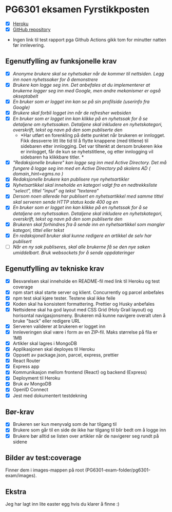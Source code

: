 # PG6301 eksamen Fyrstikkposten

* [x] [Heroku](https://pg6301-exam-2022.herokuapp.com)
* [x] [GitHub repository](https://github.com/kristiania-pg6301-2022/pgr6301-exam-jessicafuung) 
* Ingen link til test rapport pga Github Actions gikk tom for minutter natten før innlevering. 

## Egenutfylling av funksjonelle krav

* [x] *Anonyme brukere skal se nyhetsaker når de kommer til nettsiden. Legg inn noen nyhetssaker for å demonstrere*
* [x] *Brukere kan logge seg inn. Det anbefales at du implementerer at brukerne logger seg inn med Google, men andre mekanismer er også akseptabelt*
* [x] *En bruker som er logget inn kan se på sin profilside (userinfo fra Google)*
* [x] *Brukere skal forbli logget inn når de refresher websiden*
* [x] *En bruker som er logget inn kan klikke på en nyhetssak for å se detaljene om nyhetssaken. Detaljene skal inkludere en nyhetskategori, overskrift, tekst og navn på den som publiserte den*
    * *Har utført en forenkling på dette punktet når brukeren er innlogget. Fikk dessverre litt lite tid til å flytte knappene (med titlene) til sidebaren etter innlogging. Det var tiltenkt at dersom brukeren ikke er innlogget, får de kun se nyhetstitlene, og etter innlogging vil sidebaren ha klikkbare titler. *
* [x] *"Redaksjonelle brukere" kan logge seg inn med Active Directory. Det må fungere å logge seg inn med en Active Directory på skolens AD ( domain_hint=egms.no )*
* [x] *Redaksjonelle brukere kan publisere nye nyhetsartikler*
* [x] *Nyhetsartikkel skal inneholde en kategori valgt fra en nedtrekksliste "select", tittel "input" og tekst "textarea"*
* [x] *Dersom noen allerede har publisert en nyhetsartikkel med samme tittel skal serveren sende HTTP status kode 400 og en*
* [x] *En bruker som er logget inn kan klikke på en nyhetssak for å se detaljene om nyhetssaken. Detaljene skal inkludere en nyhetskategori, overskrift, tekst og navn på den som publiserte den*
* [x] *Brukeren skal forhindres fra å sende inn en nyhetsartikkel som mangler kategori, tittel eller tekst*
* [x] *En redaksjonell bruker skal kunne redigere en artikkel de selv har publisert*
* [ ] *Når en ny sak publiseres, skal alle brukerne få se den nye saken umiddelbart. Bruk websockets for å sende oppdateringer*

## Egenutfylling av tekniske krav

* [x] Besvarelsen skal inneholde en README-fil med link til Heroku og test coverage
* [x] npm start skal starte server og klient. Concurrently og parcel anbefales
* [x] npm test skal kjøre tester. Testene skal ikke feile
* [x] Koden skal ha konsistent formattering. Prettier og Husky anbefales
* [x] Nettsidene skal ha god layout med CSS Grid (Holy Grail layout) og horisontal navigasjonsmeny. Brukeren må kunne navigere overalt uten å bruke "back" eller redigere URL
* [x] Serveren validerer at brukeren er logget inn
* [x] Innleveringen skal være i form av en ZIP-fil. Maks størrelse på fila er 1MB
* [x] Artikler skal lagres i MongoDB
* [x] Applikasjonen skal deployes til Heroku
* [x] Oppsett av package.json, parcel, express, prettier
* [x] React Router
* [x] Express app
* [x] Kommunikasjon mellom frontend (React) og backend (Express)
* [x] Deployment til Heroku
* [x] Bruk av MongoDB
* [x] OpenID Connect
* [x] Jest med dokumentert testdekning

## Bør-krav

* [x] Brukeren ser kun menyvalg som de har tilgang til
* [x] Brukere som går til en side de ikke har tilgang til blir bedt om å logge inn
* [x] Brukere bør alltid se listen over artikler når de navigerer seg rundt på sidene

## Bilder av test:coverage
Finner dem i images-mappen på root (PG6301-exam-folder/pg6301-exam/images).

## Ekstra
Jeg har lagt inn lite easter egg hvis du klarer å finne :)